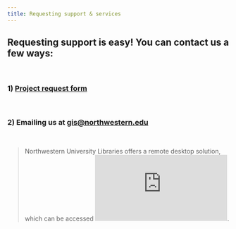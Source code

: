 ```yaml
---
title: Requesting support & services
---
```



## Requesting support is easy! You can contact us a few ways:

<br>

### 1) [Project request form](https://app.smartsheet.com/b/form/2f2ec327e6164f83b588b7bbe2e2b56f)

<br>

### 2) Emailing us at [gis@northwestern.edu](gis@northwestern.edu)

<br>

> Northwestern University Libraries offers a remote desktop solution, which can be accessed 
> ![here](https://www.library.northwestern.edu/visit/technology/internet-access.html). 
